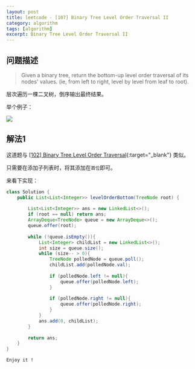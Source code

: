 ```yaml
---
layout: post
title: leetcode - [107] Binary Tree Level Order Traversal II
category: algorithm
tags: [algorithm]
excerpt: Binary Tree Level Order Traversal II
---
```


## 问题描述  

> Given a binary tree, return the bottom-up level order traversal of its nodes' values. (ie, from left to right, level by level from leaf to root).  

层次遍历一棵二叉树，倒序输出最终结果。  

举个例子：  


![](https://yyc-images.oss-cn-beijing.aliyuncs.com/leetcode_107_demo.png)  


## 解法1  

这道题与 [[102] Binary Tree Level Order Traversal](http://yaoyichen.cn/algorithm/2020/04/03/leetcode-102.html){:target="_blank"} 类似。  


只需要在添加子列表时，将其添加在`首位`即可。  


来看下实现：  


``` java
class Solution {
    public List<List<Integer>> levelOrderBottom(TreeNode root) {
        
        List<List<Integer>> ans = new LinkedList<>();
        if (root == null) return ans;
        ArrayDeque<TreeNode> queue = new ArrayDeque<>();
        queue.offer(root);
        
        while (!queue.isEmpty()){
            List<Integer> childList = new LinkedList<>();
            int size = queue.size();
            while (size-- > 0){
                TreeNode polledNode = queue.poll();
                childList.add(polledNode.val);
                
                if (polledNode.left != null){
                    queue.offer(polledNode.left);
                }
                
                if (polledNode.right != null){
                    queue.offer(polledNode.right);
                }
            }
            ans.add(0, childList);
        }
        
        return ans;
    }
}
```

`Enjoy it ! `